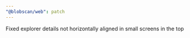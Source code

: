 ```yaml
---
"@blobscan/web": patch
---
```


Fixed explorer details not horizontally aligned in small screens in the top

